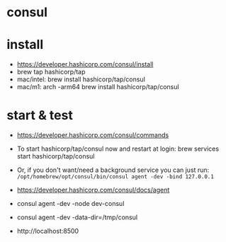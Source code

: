 # consul

# install
- https://developer.hashicorp.com/consul/install
- brew tap hashicorp/tap
- mac/intel: brew install hashicorp/tap/consul
- mac/m1: arch -arm64 brew install hashicorp/tap/consul

# start & test
- https://developer.hashicorp.com/consul/commands
- To start hashicorp/tap/consul now and restart at login:
  brew services start hashicorp/tap/consul
  
- Or, if you don't want/need a background service you can just run:
  `/opt/homebrew/opt/consul/bin/consul agent -dev -bind 127.0.0.1`

- https://developer.hashicorp.com/consul/docs/agent
- consul agent -dev -node dev-consul
- consul agent -dev -data-dir=/tmp/consul
- http://localhost:8500

